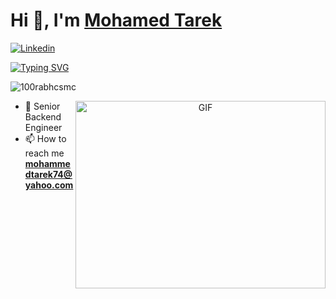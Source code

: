 <h1 align="left">Hi 👋, I'm <a href="https://github.com/mohammedtarekk" target="blank">
Mohamed Tarek</a>
</h1>

[![Linkedin](https://img.shields.io/badge/-LinkedIn-blue?style=flat&logo=Linkedin&logoColor=white)](https://www.linkedin.com/in/mohammedtarekk)

[![Typing SVG](https://readme-typing-svg.herokuapp.com?font=comfortaa&color=016EEA&size=24&width=500&lines=A+passionate+backend+engineer;Coding+in+Java+Spring+and+Angular;Enjoy+developing+cloud+native+applications;Have+a+good+day! )](https://git.io/typing-svg)

<p align="left"> <img src="https://komarev.com/ghpvc/?username=mohammedtarekk&label=Profile%20Views&color=0e75b6&style=flat" alt="100rabhcsmc" /> </p>

<a target="_blank" align="center">
  <img align="right" top="500" height="300" width="400" alt="GIF" src="https://media.giphy.com/media/SWoSkN6DxTszqIKEqv/giphy.gif">
</a>

- 🔭 Senior Backend Engineer
- 📫 How to reach me **mohammedtarek74@yahoo.com**

<br/>
